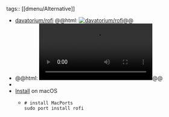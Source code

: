 tags:: [[dmenu/Alternative]]

- [davatorium/rofi](https://github.com/davatorium/rofi)
  @@html: <a href="https://github.com/davatorium/rofi/"><img src="https://github-readme-stats-astronomer.vercel.app/api/pin/?username=davatorium&repo=rofi&theme=tokyonight" alt="davatorium/rofi"/></a>@@
- @@html: <video src="https://user-images.githubusercontent.com/84911063/139428874-fe182dd6-82c6-49b8-8da1-920ddda3d1ed.mp4" alt="Rofi Demo" autoplay controls></video>@@
-
- [Install](https://github.com/davatorium/rofi/blob/next/INSTALL.md#macos) on macOS
	- ```shell
	  # install MacPorts
	  sudo port install rofi
	  ```
